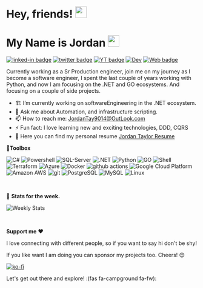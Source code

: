 # Hey, friends! <img src="https://emojis.slackmojis.com/emojis/images/1536351075/4594/blob-wave.gif?1536351075" width="30"/> </h1>

# My Name is Jordan  <img src="https://media.giphy.com/media/WFZvB7VIXBgiz3oDXE/giphy.gif" width="30"> 

[![linked-in badge](https://img.shields.io/badge/JordanTaylor-2088FF?style=flat&logo=linkedin)](https://www.linkedin.com/in/jordan-taylor-3555aba6/)
[![twitter badge](https://img.shields.io/badge/@Just_Jordan_T-2088FF?style=flat&logo=twitter)](https://twitter.com/Just_Jordan_T)
[![YT badge](https://img.shields.io/badge/YouTube-FF0000?style=flat&logo=youtube&logoColor=white)](https://www.youtube.com/channel/UCWMddXhNGWkzBYYS9cv-7Qg?view_as=subscriber)
[![Dev](https://img.shields.io/badge/DEV.TO-%230A0A0A.svg?&style=flat&logo=dev-dot-to&logoColor=white)](https://dev.to/justjordant)
[![Web badge](https://img.shields.io/badge/WebSite-30302f?style=flat&logo=google_chrome)](https://justjordant.com/)


Currently working as a Sr Production engineer, join me on my journey as I become a software engineer, I spent the last couple of years working with Python, and now I am focusing on the .NET and GO ecosystems. And focusing on a couple of side projects.

- 🏗️ I’m currently working on softwareEngineering in the .NET ecosystem.
- 💬 Ask me about Automation, and infrastructure scripting.
- 📫 How to reach me: JordanTay9014@OutLook.com
- ⚡  Fun fact: I love learning new and exciting technologies, DDD, CQRS
- 📄 Here you can find my personal resume [Jordan Taylor Resume](https://jordanpersonalstorage.blob.core.windows.net/container01/Jordan-Taylor.pdf)

🧰**Toolbox**

![C#](https://img.shields.io/badge/C%23-239120?style=flat&logo=c-sharp&logoColor=white)
![Powershell](https://img.shields.io/badge/Powershell-2088FF?style=flat&logo=powershell&logoColor=white)
![SQL-Server](https://img.shields.io/badge/Microsoft_SQL_Server-CC2927?style=flat&logo=microsoft-sql-server&logoColor=white)
![.NET](https://img.shields.io/badge/.NET-5C2D91?style=flat&logo=.net&logoColor=white)
![Python](https://img.shields.io/badge/Python-3776AB?style=flat&logo=python&logoColor=white)
![GO](https://img.shields.io/badge/GO-2088FF?style=flat&logo=GO&logoColor=white)
![Shell](https://img.shields.io/badge/Shell_Script-121011?style=flat&logo=gnu-bash&logoColor=white)
![Terraform](https://img.shields.io/badge/-Terraform-623ce4?style=flat&logo=terraform&logoColor=white)
![Azure](https://img.shields.io/badge/Microsoft_Azure-2088FF?style=flat&logo=microsoft-azure&logoColor=white)
![Docker](https://img.shields.io/badge/-Docker-2088FF?style=flat&logo=docker&logoColor=white)
![github actions](https://img.shields.io/badge/-Github_Actions-2088FF?style=flat&logo=github-actions&logoColor=white)
![Google Cloud Platform](https://img.shields.io/badge/-Google_Cloud_Platform-1a73e8?style=flat&logo=google-cloud&logoColor=white)
![Amazon AWS](https://img.shields.io/badge/Amazon_AWS-F37626?style=flat&logo=amazon-aws&logoColor=white)
![git](https://img.shields.io/badge/-Git-F05032?style=flat&logo=git&logoColor=white)
![PostgreSQL](https://img.shields.io/badge/PostgreSQL-316192?style=flat&logo=postgresql&logoColor=white)
![MySQL](https://img.shields.io/badge/MySQL-00000F?style=flat&logo=mysql&logoColor=white)
![Linux](https://img.shields.io/badge/-Linux-FCC624?style=flat&logo=linux&logoColor=white)

<br/>

🧮 **Stats for the week.**
<!-- ![Wwakatime stats](https://github-readme-stats-taupe-two.vercel.app/api/wakatime?username=JustJordanT&hide_title=true&hide_border=true&langs_count=5) -->
![Weekly Stats](https://wakatime.com/share/@JustJordanT/e75d2b52-c47b-4824-b8fe-cdcaa2257f3d.svg)
</details>

<br/>

**Support me** ❤

I love connecting with different people, so if you want to say hi don't be shy!</b></em>

  If you like want I am doing you can sponsor my projects too. Cheers! 😊
  
[![ko-fi](https://ko-fi.com/img/githubbutton_sm.svg)](https://ko-fi.com/B0B84USLR)

Let's get out there and explore! :(fas fa-campground fa-fw):

<!--
**JustJordanT/JustJordanT** is a ✨ _special_ ✨ repository because its `README.md` (this file) appears on your GitHub profile.

Here are some ideas to get you started:

- 🔭 I’m currently working on ...
- 🌱 I’m currently learning ...
- 👯 I’m looking to collaborate on ...
- 🤔 I’m looking for help with ...
- 💬 Ask me about ...
- 📫 How to reach me: ...
- 😄 Pronouns: ...
- ⚡ Fun fact: ...

## Get in touch

![Top Languages](https://github-readme-stats.vercel.app/api/top-langs/?username=JustJordanT&layout=compact)
support
</p>
  
[![ko-fi](https://ko-fi.com/img/githubbutton_sm.svg)](https://ko-fi.com/B0B84USLR)

![GitHub stats](https://github-readme-stats.vercel.app/api/?username=JustJordanT&show_icons=true&title_color=fff&icon_color=79ff97&text_color=9f9f9f&bg_color=151515)

![GitHub langs stats](https://github-readme-stats.vercel.app/api/top-langs/?username=JustJordanT&show_icons=true&title_color=fff&icon_color=79ff97&text_color=9f9f9f&bg_color=151515&layout=compact)![GitHub stats](https://github-readme-stats.vercel.app/api/?username=JustJordanT&show_icons=true&title_color=fff&icon_color=79ff97&text_color=9f9f9f&bg_color=151515)

![GitHub langs stats](https://github-readme-stats.vercel.app/api/top-langs/?username=JustJordanT&show_icons=true&title_color=fff&icon_color=79ff97&text_color=9f9f9f&bg_color=151515&layout=compact)
-->